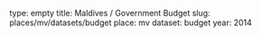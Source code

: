 type: empty
title: Maldives / Government Budget
slug: places/mv/datasets/budget
place: mv
dataset: budget
year: 2014
